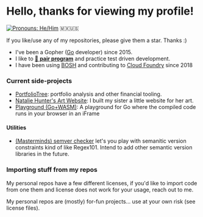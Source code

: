 # Hello, thanks for viewing my profile!

[![Pronouns: He/Him](https://img.shields.io/badge/Pronouons-He/Him-lightgrey)](https://www.mypronouns.org/he-him) <span title="Mexican American from Los Angeles, CA">🇲🇽🇺🇸<span>

If you like/use any of my repositories, please give them a star. Thanks :)

- I've been a Gopher ([Go](https://golang.org/) developer) since 2015.
- I like to [🍐 **pair program**](https://www.pivotaltracker.com/blog/how-pair-programming-and-mob-programming-help-quickly-onboard-new-software-engineers) and practice test driven development.
- I have been using [BOSH](https://bosh.io/docs/) and contributing to [Cloud Foundry](https://www.cloudfoundry.org/) since 2018

### Current side-projects
- [PortfolioTree](https://portfoliotree.com): portfolio analysis and other financial tooling.
- [Natalie Hunter's Art Website](https://nataliehunterart.com/): I built my sister a little website for her art.
- [Playground (Go+WASM)](https://github.com/crhntr/playground): A playground for Go where the compiled code runs in your browser in an iFrame

#### Utilities
- [(Masterminds) semver checker](https://crhntr.com/semver) let's you play with semanitic version constraints kind of like Regex101. Intend to add other semantic version libraries in the future.

### Importing stuff from my repos

My personal repos have a few different licenses, if you'd like to import code from one them and license does not work for your usage, reach out to me.

My personal repos are (mostly) for-fun projects... use at your own risk (see license files).
